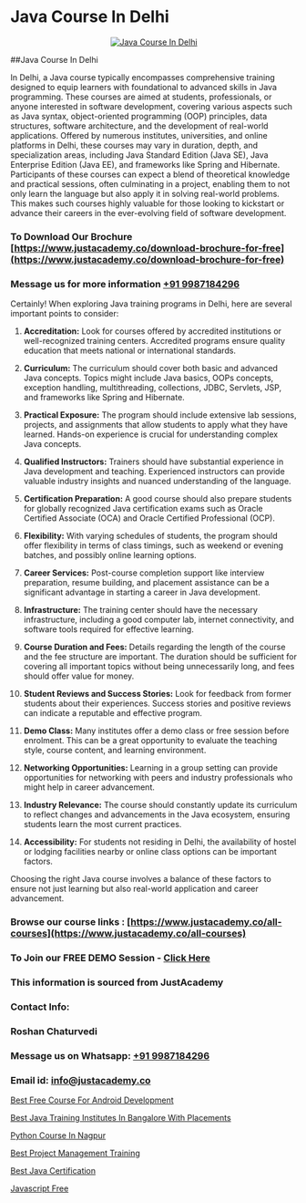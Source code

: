 # Java Course In Delhi

<p align="center">
  <a href="https://justacademy.co/course-detail/core-java-training">
    <img src="https://justacademy.co/storage2/course_image/1677245426_course_image.webp" alt="Java Course In Delhi">
  </a>
</p>
##Java Course In Delhi

In Delhi, a Java course typically encompasses comprehensive training designed to equip learners with foundational to advanced skills in Java programming. These courses are aimed at students, professionals, or anyone interested in software development, covering various aspects such as Java syntax, object-oriented programming (OOP) principles, data structures, software architecture, and the development of real-world applications. Offered by numerous institutes, universities, and online platforms in Delhi, these courses may vary in duration, depth, and specialization areas, including Java Standard Edition (Java SE), Java Enterprise Edition (Java EE), and frameworks like Spring and Hibernate. Participants of these courses can expect a blend of theoretical knowledge and practical sessions, often culminating in a project, enabling them to not only learn the language but also apply it in solving real-world problems. This makes such courses highly valuable for those looking to kickstart or advance their careers in the ever-evolving field of software development.
### To Download Our Brochure [https://www.justacademy.co/download-brochure-for-free](https://www.justacademy.co/download-brochure-for-free)
### Message us for more information [+91 9987184296](https://api.whatsapp.com/send?phone=919987184296)
Certainly! When exploring Java training programs in Delhi, here are several important points to consider:

1) **Accreditation:** Look for courses offered by accredited institutions or well-recognized training centers. Accredited programs ensure quality education that meets national or international standards.

2) **Curriculum:** The curriculum should cover both basic and advanced Java concepts. Topics might include Java basics, OOPs concepts, exception handling, multithreading, collections, JDBC, Servlets, JSP, and frameworks like Spring and Hibernate.

3) **Practical Exposure:** The program should include extensive lab sessions, projects, and assignments that allow students to apply what they have learned. Hands-on experience is crucial for understanding complex Java concepts.

4) **Qualified Instructors:** Trainers should have substantial experience in Java development and teaching. Experienced instructors can provide valuable industry insights and nuanced understanding of the language.

5) **Certification Preparation:** A good course should also prepare students for globally recognized Java certification exams such as Oracle Certified Associate (OCA) and Oracle Certified Professional (OCP).

6) **Flexibility:** With varying schedules of students, the program should offer flexibility in terms of class timings, such as weekend or evening batches, and possibly online learning options.

7) **Career Services:** Post-course completion support like interview preparation, resume building, and placement assistance can be a significant advantage in starting a career in Java development.

8) **Infrastructure:** The training center should have the necessary infrastructure, including a good computer lab, internet connectivity, and software tools required for effective learning.

9) **Course Duration and Fees:** Details regarding the length of the course and the fee structure are important. The duration should be sufficient for covering all important topics without being unnecessarily long, and fees should offer value for money.

10) **Student Reviews and Success Stories:** Look for feedback from former students about their experiences. Success stories and positive reviews can indicate a reputable and effective program.

11) **Demo Class:** Many institutes offer a demo class or free session before enrolment. This can be a great opportunity to evaluate the teaching style, course content, and learning environment.

12) **Networking Opportunities:** Learning in a group setting can provide opportunities for networking with peers and industry professionals who might help in career advancement.

13) **Industry Relevance:** The course should constantly update its curriculum to reflect changes and advancements in the Java ecosystem, ensuring students learn the most current practices.

14) **Accessibility:** For students not residing in Delhi, the availability of hostel or lodging facilities nearby or online class options can be important factors.

Choosing the right Java course involves a balance of these factors to ensure not just learning but also real-world application and career advancement.

### Browse our course links : [https://www.justacademy.co/all-courses](https://www.justacademy.co/all-courses) 
### To Join our FREE DEMO Session - [Click Here](https://www.justacademy.co/register-for-course-demo)


### This information is sourced from JustAcademy
### Contact Info:
### Roshan Chaturvedi
### Message us on Whatsapp: [+91 9987184296](https://api.whatsapp.com/send?phone=919987184296)
### Email id: [info@justacademy.co](mailto:info@justacademy.co)
                
[Best Free Course For Android Development](https://www.linkedin.com/pulse/best-free-course-android-development-justacademy-sunnyvale-onqwc/)

[Best Java Training Institutes In Bangalore With Placements](https://www.linkedin.com/pulse/best-java-training-institutes-bangalore-placements-justacademy-1iz3e?trackingId=2bZ3AdNESWObHr03PgOYuQ%3D%3D&lipi=urn%3Ali%3Apage%3Ad_flagship3_company_admin%3BxUP8vDI1SK6JTwycAY2syQ%3D%3D)

[Python Course In Nagpur](https://medium.com/@akanshapatil/python-course-in-nagpur-be8bcc887637)

[Best Project Management Training](https://medium.com/@kumarishimmi99/best-project-management-training-ff83fd53a3f2)

[Best Java Certification](https://justacademyin.github.io/justacademy/best-java-certification)

[Javascript Free](https://justacademyin.github.io/justacademy/javascript-free)

